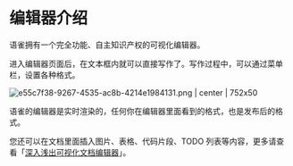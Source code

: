 # 编辑器介绍

语雀拥有一个完全功能、自主知识产权的可视化编辑器。

进入编辑器页面后，在文本框内就可以直接写作了。写作过程中，可以通过菜单栏，设置各种格式。


![e55c7f38-9267-4535-ac8b-4214e1984131.png | center | 752x50](https://lark-assets-prod.oss-cn-hangzhou.aliyuncs.com/2017/png/02c46a23-4634-439d-b2e7-3940e90c7f40.png "")

语雀的编辑器是实时渲染的，任何你在编辑器里面看到的格式，也是发布后的格式。

您还可以在文档里面插入图片、表格、代码片段、TODO 列表等内容，更多请查看「[深入浅出可视化文档编辑器](https://yuque.com/yuque/help/dive-into-yuque-editor)」。


